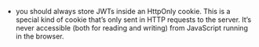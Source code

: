 - you should always store JWTs inside an HttpOnly cookie. This is a special kind of cookie that’s only sent in HTTP requests to the server. It’s never accessible (both for reading and writing) from JavaScript running in the browser.